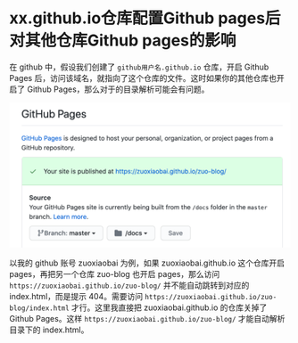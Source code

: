 # xx.github.io仓库配置Github pages后对其他仓库Github pages的影响
在 github 中，假设我们创建了 `github用户名.github.io` 仓库，开启 Github Pages 后，访问该域名，就指向了这个仓库的文件。这时如果你的其他仓库也开启了 Github Pages，那么对于的目录解析可能会有问题。

![github_pages.png](../../../images/blog/git/github_pages.png)

以我的 github 账号 zuoxiaobai 为例，如果 zuoxiaobai.github.io 这个仓库开启 pages，再把另一个仓库 zuo-blog 也开启 pages，那么访问 `https://zuoxiaobai.github.io/zuo-blog/` 并不能自动跳转到对应的 index.html，而是提示 404。需要访问 `https://zuoxiaobai.github.io/zuo-blog/index.html` 才行。这里我直接把 zuoxiaobai.github.io 的仓库关掉了 Github Pages。这样 `https://zuoxiaobai.github.io/zuo-blog/` 才能自动解析目录下的 index.html。
